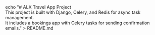 echo "# ALX Travel App Project  
This project is built with Django, Celery, and Redis for async task management.  
It includes a bookings app with Celery tasks for sending confirmation emails." > README.md
